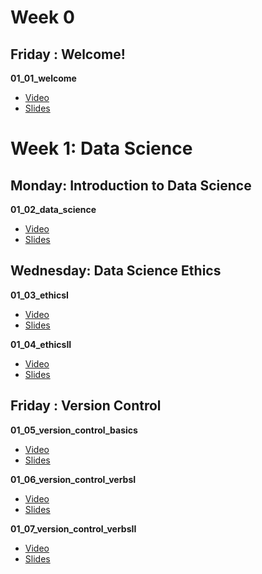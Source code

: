 # Week 0

## Friday : Welcome!

**01_01_welcome**
- [Video](https://youtu.be/Snm7_DoMuRM)
- [Slides](https://github.com/COGS108/Lectures-Fa20/tree/master/01_data_science/01_01_welcome.pdf)

# Week 1: Data Science

## Monday: Introduction to Data Science

**01_02_data_science**
- [Video](https://youtu.be/wRjjilKQY8U)
- [Slides](https://github.com/COGS108/Lectures-Fa20/tree/master/01_data_science/01_02_data_science.pdf)

## Wednesday: Data Science Ethics

**01_03_ethicsI**
- [Video](https://youtu.be/5IZK05vmVuw)
- [Slides](https://github.com/COGS108/Lectures-Fa20/tree/master/01_data_science/01_03_ethicsI.pdf)

**01_04_ethicsII**
- [Video](https://youtu.be/7MY9lLlFI58)
- [Slides](https://github.com/COGS108/Lectures-Fa20/tree/master/01_data_science/01_04_ethicsII.pdf)

## Friday : Version Control

**01_05_version_control_basics**
- [Video](https://youtu.be/TbNRGo4alhE)
- [Slides](https://github.com/COGS108/Lectures-Fa20/tree/master/01_data_science/01_05_version_control_basics.pdf)

**01_06_version_control_verbsI**
- [Video](https://youtu.be/QnourNeJ7RI)
- [Slides](https://github.com/COGS108/Lectures-Fa20/tree/master/01_data_science/01_06_version_control_verbsI.pdf)

**01_07_version_control_verbsII**
- [Video](https://youtu.be/cMBKp02uM8E)
- [Slides](https://github.com/COGS108/Lectures-Fa20/tree/master/01_data_science/01_07_version_control_verbsII.pdf)

